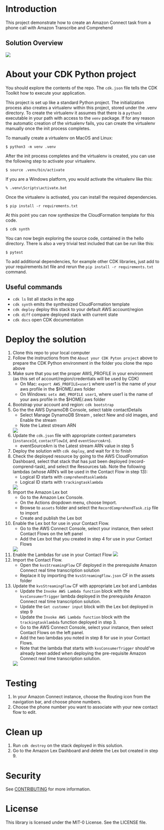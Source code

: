 # Introduction

This project demonstrate how to create an Amazon Connect task from a phone call with Amazon Transcribe and Comprehend

## Solution Overview

<img src="images/solution_overview.png" />

# About your CDK Python project

You should explore the contents of the repo. The `cdk.json` file tells the CDK Toolkit how to execute your application. 

This project is set up like a standard Python project.  The initialization process also creates
a virtualenv within this project, stored under the .venv directory.  To create the virtualenv
it assumes that there is a `python3` executable in your path with access to the `venv` package.
If for any reason the automatic creation of the virtualenv fails, you can create the virtualenv
manually once the init process completes.

To manually create a virtualenv on MacOS and Linux:

```
$ python3 -m venv .venv
```

After the init process completes and the virtualenv is created, you can use the following
step to activate your virtualenv.

```
$ source .venv/bin/activate
```

If you are a Windows platform, you would activate the virtualenv like this:

```
% .venv\Scripts\activate.bat
```

Once the virtualenv is activated, you can install the required dependencies.

```
$ pip install -r requirements.txt
```

At this point you can now synthesize the CloudFormation template for this code.

```
$ cdk synth
```

You can now begin exploring the source code, contained in the hello directory.
There is also a very trivial test included that can be run like this:

```
$ pytest
```

To add additional dependencies, for example other CDK libraries, just add to
your requirements.txt file and rerun the `pip install -r requirements.txt`
command.

## Useful commands

 * `cdk ls`          list all stacks in the app
 * `cdk synth`       emits the synthesized CloudFormation template
 * `cdk deploy`      deploy this stack to your default AWS account/region
 * `cdk diff`        compare deployed stack with current state
 * `cdk docs`        open CDK documentation



# Deploy the solution

1. Clone this repo to your local computer
2. Follow the instructions from the `About your CDK Pyton project` above to prepare the CDK Python environment in the folder you clone the repo above
3. Make sure that you set the proper AWS_PROFILE in your environment (as this set of account/region/credentials will be used by CDK)
    - On Mac: `export AWS_PROFILE=user1` where user1 is the name of your aws profile in the $HOME/.aws folder
    - On Windows: `setx AWS_PROFILE user1`,  where user1 is the name of your aws profile in the $HOME/.aws folder
4. Bootstrap your account and region: `cdk bootstrap`
5. Go the the AWS DynamoDB Console, select table contactDetails 
    - Select Manage DynamoDB Stream , select New and old images, and Enable the stream
    - Note the Latest stream ARN
    <img src="images/ddb_stream_config.png" />
6. Update the `cdk.json` file with appropriate context parameters (`instanceId`, `contactFlowId`, and `eventSourceArn`). 
    - eventSourceArn is the Latest stream ARN value in step 5
7. Deploy the solution with `cdk deploy`, and wait for it to finish
8. Check the deployed resource by going to the AWS CloudFormation Dashboard, select that stack that has just been deployed (record-comprend-task), and select the Resources tab. Note the following lambdas (whose ARN’s will be used in the Contact Flow in step 13):
    - Logical ID starts with `comprehendtasklambda`
    - Logical ID starts with `trackingtasklambda`
    <img src="images/cft_resources.png" />
9. Import the Amazon Lex bot
    - Go to the Amazon Lex Console.
    - On the Actions dropdown menu, choose Import.
    - Browse to `assets` folder and select the `RecordComprehendTask.zip` file to import
    - Create and publish the Lex bot
10. Enable the Lex bot for use in your Contact Flow.
    - Go to the AWS Connect Console, select your instance, then select Contact Flows on the left panel
    - Add  the Lex bot that you created in step 4 for use in your Contact Flows
    <img src="images/lex_config.png" />
11. Enable the Lambdas for use in your Contact Flow
    <img src="images/enable_connect_lambdas.png" />
12. Import the Contact Flow. 
    - Open the `kvsStreamingFlow` CF deployed in the prerequisite Amazon Connect real time transcription solution
    - Replace it by importing the `kvsStreamingFlow.json` CF in the assets folder
13.	Update the `kvsStreamingFlow` CF with appropriate Lex bot and Lambdas
    - Update the `Invoke AWS Lambda function` block with the `kvsConsumerTrigger` lambda deployed in the prerequisite Amazon Connect real time transcription solution.
    - Update the `Get customer input` block with the Lex bot deployed in step 9
    - Update the `Invoke AWS Lambda function` block with the `trackingtasklambda` function deployed in step 3. 
    - Go to the AWS Connect Console, select your instance, then select Contact Flows on the left panel.
    - Add the two lambdas you noted in step 8 for use in your Contact Flows.
    - Note that the lambda that starts with `kvsConsumerTrigger` should’ve already been added when deploying the pre-requisite Amazon Connect real time transcription solution.
    <img src="images/contact_flow.png" />

# Testing
1.	In your Amazon Connect instance, choose the Routing icon from the navigation bar, and choose phone numbers.
2.	Choose the phone number you want to associate with your new contact flow to edit.

# Clean up
1. Run `cdk destroy` on the stack deployed in this solution.
2. Go to the Amazon Lex Dashboard and delete the Lex bot created in step 9.

# Security
See [CONTRIBUTING](https://github.com/aws-samples/connect-task-creation-for-voicemail/blob/main/CONTRIBUTING.md#security-issue-notifications) for more information.

# License
This library is licensed under the MIT-0 License. See the LICENSE file.


